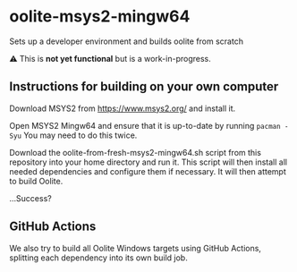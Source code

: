 # oolite-msys2-mingw64
Sets up a developer environment and builds oolite from scratch

:warning: This is **not yet functional** but is a work-in-progress.

## Instructions for building on your own computer

Download MSYS2 from https://www.msys2.org/ and install it.

Open MSYS2 Mingw64 and ensure that it is up-to-date by running `pacman -Syu` You may need to do this twice.

Download the oolite-from-fresh-msys2-mingw64.sh script from this repository into your home directory and run it. This script will then install all needed dependencies and configure them if necessary. It will then attempt to build Oolite.

...Success?

## GitHub Actions

We also try to build all Oolite Windows targets using GitHub Actions, splitting each dependency into its own build job.
